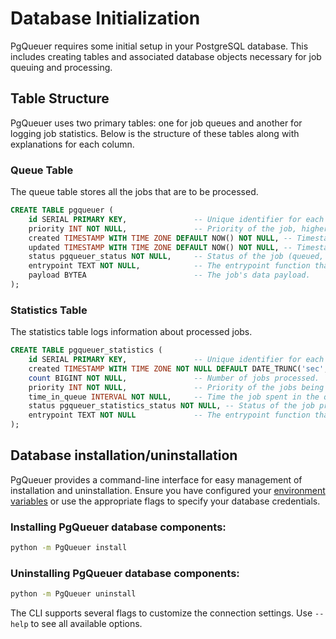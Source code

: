 # Database Initialization

PgQueuer requires some initial setup in your PostgreSQL database. This includes creating tables and associated database objects necessary for job queuing and processing.

## Table Structure

PgQueuer uses two primary tables: one for job queues and another for logging job statistics. Below is the structure of these tables along with explanations for each column.

### Queue Table

The queue table stores all the jobs that are to be processed.

```sql
CREATE TABLE pgqueuer (
    id SERIAL PRIMARY KEY,               -- Unique identifier for each job.
    priority INT NOT NULL,               -- Priority of the job, higher value means higher priority.
    created TIMESTAMP WITH TIME ZONE DEFAULT NOW() NOT NULL, -- Timestamp when the job was created.
    updated TIMESTAMP WITH TIME ZONE DEFAULT NOW() NOT NULL, -- Timestamp when the job was last updated.
    status pgqueuer_status NOT NULL,     -- Status of the job (queued, picked).
    entrypoint TEXT NOT NULL,            -- The entrypoint function that will process the job.
    payload BYTEA                        -- The job's data payload.
);
```

### Statistics Table

The statistics table logs information about processed jobs.

```sql
CREATE TABLE pgqueuer_statistics (
    id SERIAL PRIMARY KEY,               -- Unique identifier for each log entry.
    created TIMESTAMP WITH TIME ZONE NOT NULL DEFAULT DATE_TRUNC('sec', NOW() at time zone 'UTC'), -- Timestamp when the log entry was created.
    count BIGINT NOT NULL,               -- Number of jobs processed.
    priority INT NOT NULL,               -- Priority of the jobs being logged.
    time_in_queue INTERVAL NOT NULL,     -- Time the job spent in the queue.
    status pgqueuer_statistics_status NOT NULL, -- Status of the job processing (exception, successful).
    entrypoint TEXT NOT NULL             -- The entrypoint function that processed the job.
);
```

## Database installation/uninstallation

PgQueuer provides a command-line interface for easy management of installation and uninstallation. Ensure you have configured your [environment variables](https://magicstack.github.io/asyncpg/current/api/index.html#connection) or use the appropriate flags to specify your database credentials.

### Installing PgQueuer database components:
```bash
python -m PgQueuer install 
```

### Uninstalling PgQueuer database components:
```bash
python -m PgQueuer uninstall 
```

The CLI supports several flags to customize the connection settings. Use `--help` to see all available options.
